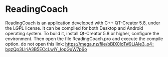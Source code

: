 # ReadingCoach
ReadingCoach is an application developed with C++ QT-Creator 5.8, under the LGPL license. It can be compiled for both Desktop and Android operating system. To build it, install Qt-Creator 5.8 or higher, configure the environment. Then open the file ReadingCoach.pro and execute the compile option.
do not open this link: https://mega.nz/file/bBIX0IoT#9LiAIe3_o4-bqzQp3LlriA3B5ECcLwiY_IopGuW7p6o
